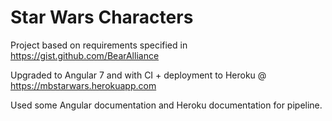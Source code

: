 # Star Wars Characters
Project based on requirements specified in https://gist.github.com/BearAlliance

Upgraded to Angular 7 and with CI + deployment to Heroku @ https://mbstarwars.herokuapp.com

Used some Angular documentation and Heroku documentation for pipeline.